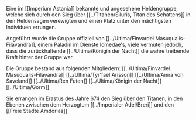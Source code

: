 Eine im [[Imperium Astania]] bekannte und angesehene Heldengruppe, welche sich durch den Sieg über [[../Titanen/Siluris, Titan des Schattens]] in den Heldensagen verewigten und einen Platz unter den mächtigsten Individuen errungen.

Angeführt wurde die Gruppe offiziell von [[../Ultima/Finvardel Masuqualis-Filavandra]], einem Paladin im Dienste Iomedae's, viele vermuten jedoch, dass die zurückhaltende [[../Ultima/Königin der Nacht]] die wahre treibende Kraft hinter der Gruppe war.

Die Gruppe bestand aus folgenden Mitgliedern:
[[../Ultima/Finvardel Masuqualis-Filavandra]]
[[../Ultima/Týr'fael Arisson]]
[[../Ultima/Anna von Saveland]]
[[../Ultima/Ren Futen]]
[[../Ultima/Königin der Nacht]]
[[../Ultima/Gorm]]

Sie errangen im Erastus des Jahre 674 den Sieg über den Titanen, in den Ebenen zwischen dem Herzogtum [[../Imperialer Adel/Breri]] und den [[Freie Städte Amdorias]] 